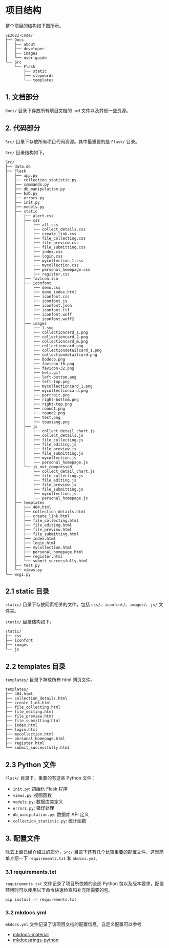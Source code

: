 # 项目结构

整个项目的结构如下图所示。

```
SE2022-Code/
├── Docs
│   ├── about
│   ├── developer
│   ├── images
│   └── user-guide
└── Src
    └── Flask
        ├── static
        ├── stopwords
        └── templates
```

## 1. 文档部分

`Docs/` 目录下存放所有项目文档的 `.md` 文件以及其他一些资源。

## 2. 代码部分

`Src/` 目录下存放所有项目代码资源。其中最重要的是 `Flask/` 目录。

`Src/` 目录结构如下。

```shell
Src/
├── data.db
├── Flask
│   ├── app.py
│   ├── collection_statistic.py
│   ├── commands.py
│   ├── db_manipulation.py
│   ├── EaD.py
│   ├── errors.py
│   ├── init.py
│   ├── models.py
│   ├── static
│   │   ├── alert.css
│   │   ├── css
│   │   │   ├── all.css
│   │   │   ├── collect_details.css
│   │   │   ├── create_link.css
│   │   │   ├── file_collecting.css
│   │   │   ├── file_preview.css
│   │   │   ├── file_submitting.css
│   │   │   ├── index.css
│   │   │   ├── login.css
│   │   │   ├── mycollection_1.css
│   │   │   ├── mycollection.css
│   │   │   ├── personal_homepage.css
│   │   │   └── register.css
│   │   ├── favicon.ico
│   │   ├── iconfont
│   │   │   ├── demo.css
│   │   │   ├── demo_index.html
│   │   │   ├── iconfont.css
│   │   │   ├── iconfont.js
│   │   │   ├── iconfont.json
│   │   │   ├── iconfont.ttf
│   │   │   ├── iconfont.woff
│   │   │   └── iconfont.woff2
│   │   ├── images
│   │   │   ├── 1.svg
│   │   │   ├── collectioncard_1.png
│   │   │   ├── collectioncard_2.png
│   │   │   ├── collectioncard_m.png
│   │   │   ├── collectioncard.png
│   │   │   ├── collectiondetailcard_1.png
│   │   │   ├── collectiondetailcard.png
│   │   │   ├── Dodoco.png
│   │   │   ├── favicon-16.png
│   │   │   ├── favicon-32.png
│   │   │   ├── keli.gif
│   │   │   ├── left-bottom.png
│   │   │   ├── left-top.png
│   │   │   ├── mycollectioncard_1.png
│   │   │   ├── mycollectioncard.png
│   │   │   ├── portrait.png
│   │   │   ├── right-bottom.png
│   │   │   ├── right-top.png
│   │   │   ├── round1.png
│   │   │   ├── round2.png
│   │   │   ├── test.png
│   │   │   └── touxiang.png
│   │   ├── js
│   │   │   ├── collect_detail_chart.js
│   │   │   ├── collect_details.js
│   │   │   ├── file_collecting.js
│   │   │   ├── file_editing.js
│   │   │   ├── file_preview.js
│   │   │   ├── file_submitting.js
│   │   │   ├── mycollection.js
│   │   │   └── personal_homepage.js
│   │   └── js_not_compressed
│   │       ├── collect_detail_chart.js
│   │       ├── file_collecting.js
│   │       ├── file_editing.js
│   │       ├── file_preview.js
│   │       ├── file_submitting.js
│   │       ├── mycollection.js
│   │       └── personal_homepage.js
│   ├── templates
│   │   ├── 404.html
│   │   ├── collection_details.html
│   │   ├── create_link.html
│   │   ├── file_collecting.html
│   │   ├── file_editing.html
│   │   ├── file_preview.html
│   │   ├── file_submitting.html
│   │   ├── index.html
│   │   ├── login.html
│   │   ├── mycollection.html
│   │   ├── personal_homepage.html
│   │   ├── register.html
│   │   └── submit_successfully.html
│   ├── test.py
│   └── views.py
└── wsgi.py
```

## 2.1 static 目录

`static/` 目录下存放网页相关的文件，包括 `css/`、`iconfont/`、`images/`、`js/` 文件夹。

`static/` 目录结构如下。

```
static/
├── css
├── iconfont
├── images
└── js
```

## 2.2 templates 目录

`templates/` 目录下存放所有 html 网页文件。

```shell
templates/
├── 404.html
├── collection_details.html
├── create_link.html
├── file_collecting.html
├── file_editing.html
├── file_preview.html
├── file_submitting.html
├── index.html
├── login.html
├── mycollection.html
├── personal_homepage.html
├── register.html
└── submit_successfully.html

```

## 2.3 Python 文件

`Flask/` 目录下，重要的有这些 Python 文件：

- `init.py`: 初始化 Flask 程序
- `views.py`: 视图函数
- `models.py`: 数据库类定义
- `errors.py`: 错误处理
- `db_manipulation.py`: 数据库 API 定义
- `collection_statistic.py`: 统计函数

## 3. 配置文件

除去上面已经介绍过的部分，`Src/` 目录下还有几个比较重要的配置文件，这里简单介绍一下 `requirements.txt` 和 `mkdocs.yml`。

### 3.1 requirements.txt

`requirements.txt` 文件记录了项目所依赖的全部 Python 包以及版本要求，配置环境时可以使用以下命令快速检查和补充所需要的包。

```shell
pip install -r requirements.txt
```

### 3.2 mkdocs.yml

`mkdocs.yml` 文件记录了该项目文档的配置信息，自定义配置可以参考

- [mkdocs-material](https://squidfunk.github.io/mkdocs-material/reference/)
- [mkdocstrings-python](https://mkdocstrings.github.io/python/)
